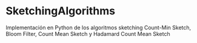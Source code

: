 # SketchingAlgorithms
Implementación en Python de los algoritmos sketching Count-Min Sketch, Bloom Filter, Count Mean Sketch y Hadamard Count Mean Sketch
